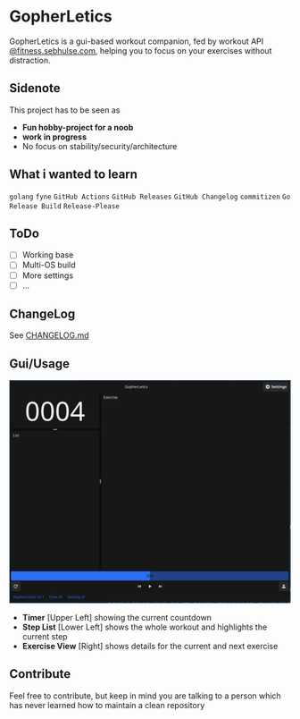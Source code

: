# GopherLetics
GopherLetics is a gui-based workout companion, fed by workout API [@fitness.sebhulse.com](https://fitness.sebhulse.com/index.html), helping you to focus on your exercises without distraction.

## Sidenote
This project has to be seen as
- **Fun hobby-project for a noob**
- **work in progress**
- No focus on stability/security/architecture

## What i wanted to learn
`golang` `fyne` `GitHub Actions` `GitHub Releases` `GitHub Changelog` `commitizen` `Go Release Build` `Release-Please`

## ToDo
- [ ] Working base
- [ ] Multi-OS build
- [ ] More settings
- [ ] ...

## ChangeLog
See [CHANGELOG.md](https://github.com/SHU-red/GopherLetics/blob/main/CHANGELOG.md)

## Gui/Usage
![](./assets/gui_main.png)

- **Timer**  [Upper Left] showing the current countdown
- **Step List** [Lower Left] shows the whole workout and highlights the current step
- **Exercise View** [Right] shows details for the current and next exercise

## Contribute
Feel free to contribute, but keep in mind you are talking to a person which has never learned how to maintain a clean repository